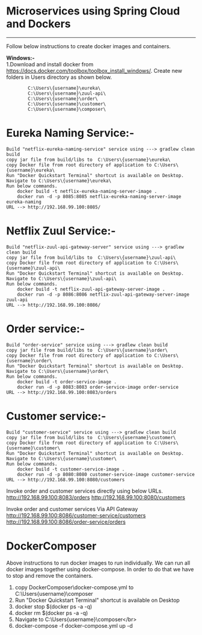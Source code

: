 # Microservices using Spring Cloud and Dockers
*************************************************

Follow below instructions to create docker images and containers.

<B>Windows:-</B><Br>
	1.Download and install docker from https://docs.docker.com/toolbox/toolbox_install_windows/.
		Create new folders in Users directory as shown below.
		
			C:\Users\{username}\eureka\
			C:\Users\{username}\zuul-api\
			C:\Users\{username}\order\
			C:\Users\{username}\customer\
			C:\Users\{username}\composer\
	
# Eureka Naming Service:-
	Build "netflix-eureka-naming-service" service using ---> gradlew clean build
	copy jar file from build/libs to  C:\Users\{username}\eureka\
	copy Docker file from root directory of application to C:\Users\{username}\eureka\
	Run "Docker Quickstart Terminal" shortcut is available on Desktop. 
	Navigate to C:\Users\{username}\eureka\
	Run below commands.
		docker build -t netflix-eureka-naming-server-image .
		docker run -d -p 8085:8085 netflix-eureka-naming-server-image eureka-naming
	URL --> http://192.168.99.100:8085/ 

# Netflix Zuul Service:-
	Build "netflix-zuul-api-gateway-server" service using ---> gradlew clean build  
	copy jar file from build/libs to  C:\Users\{username}\zuul-api\
	copy Docker file from root directory of application to C:\Users\{username}\zuul-api\
	Run "Docker Quickstart Terminal" shortcut is available on Desktop. 
	Navigate to C:\Users\{username}\zuul-api\
	Run below commands.
		docker build -t netflix-zuul-api-gateway-server-image .
		docker run -d -p 8086:8086 netflix-zuul-api-gateway-server-image zuul-api
	URL --> http://192.168.99.100:8086/

# Order service:-
	Build "order-service" service using ---> gradlew clean build
	copy jar file from build/libs to  C:\Users\{username}\order\
	copy Docker file from root directory of application to C:\Users\{username}\order\
	Run "Docker Quickstart Terminal" shortcut is available on Desktop. 
	Navigate to C:\Users\{username}\order\
	Run below commands.
		docker build -t order-service-image .
		docker run -d -p 8083:8083 order-service-image order-service
	URL --> http://192.168.99.100:8083/orders 

# Customer service:- 
	Build "customer-service" service using ---> gradlew clean build
	copy jar file from build/libs to  C:\Users\{username}\customer\
	copy Docker file from root directory of application to C:\Users\{username}\customer\
	Run "Docker Quickstart Terminal" shortcut is available on Desktop. 
	Navigate to C:\Users\{username}\customer\
	Run below commands.
		docker build -t customer-service-image .
		docker run -d -p 8080:8080 customer-service-image customer-service
	URL --> http://192.168.99.100:8080/customers 

Invoke order and customer services directly using below URLs. 
	http://192.168.99.100:8083/orders 
	http://192.168.99.100:8080/customers 
	

Invoke order and customer services Via API Gateway 
	http://192.168.99.100:8086/customer-service/customers
	http://192.168.99.100:8086/order-service/orders
	
# DockerComposer
Above instructions to run docker images to run individually. We can run all docker images together using docker-compose. In order to do that we have to stop and remove the containers.

   1. copy DockerComposer\docker-compose.yml to C:\Users\{username}\composer</br>
   2. Run "Docker Quickstart Terminal" shortcut is available on Desktop</br>
   3. docker stop $(docker ps -a -q)</br>
   4. docker rm $(docker ps -a -q)</br>
   5. Navigate to C:\Users\{username}\composer\</br>
   6. docker-compose -f  docker-compose.yml  up -d</br>
